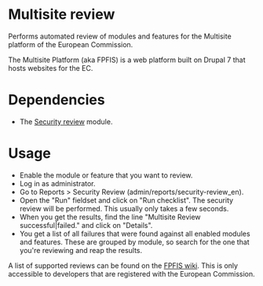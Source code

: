 Multisite review
================

Performs automated review of modules and features for the Multisite platform of the European Commission.

The Multisite Platform (aka FPFIS) is a web platform built on Drupal 7 that hosts websites for the EC.


Dependencies
============
- The [Security review](https://www.drupal.org/project/security_review) module.


Usage
=====
- Enable the module or feature that you want to review.
- Log in as administrator.
- Go to Reports > Security Review (admin/reports/security-review_en).
- Open the "Run" fieldset and click on "Run checklist". The security review will be performed. This usually only takes a few seconds.
- When you get the results, find the line "Multisite Review successful|failed." and click on "Details".
- You get a list of all failures that were found against all enabled modules and features. These are grouped by module, so search for the one that you're reviewing and reap the results.

A list of supported reviews can be found on the [FPFIS wiki](https://webgate.ec.europa.eu/fpfis/wikis/pages/viewpage.action?pageId=84756238). This is only accessible to developers that are registered with the European Commission.
